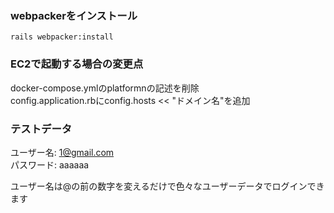 ### webpackerをインストール
`rails webpacker:install`

### EC2で起動する場合の変更点
docker-compose.ymlのplatformnの記述を削除<br>
config.application.rbにconfig.hosts << "ドメイン名"を追加

### テストデータ
ユーザー名: 1@gmail.com<br>
パスワード:  aaaaaa<br>

ユーザー名は@の前の数字を変えるだけで色々なユーザーデータでログインできます

